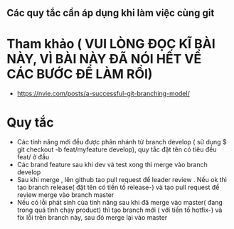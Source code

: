 ## Các quy tắc cần áp dụng khi làm việc cùng git

# Tham khảo ( VUI LÒNG ĐỌC KĨ BÀI NÀY, VÌ BÀI NÀY ĐÃ NÓI HẾT VỀ CÁC BƯỚC ĐỂ LÀM RỒI)
- https://nvie.com/posts/a-successful-git-branching-model/

# Quy tắc
- Các tính năng mới đều được phân nhánh từ branch develop ( sử dụng $ git checkout -b feat/myfeature develop), quy tắc đặt tên có tiêu đều feat/ ở đầu
- Các brand feature sau khi dev và test xong thì merge vào branch develop
- Sau khi merge , lên github tao pull request để leader review . Nếu ok thì tạo branch release( đặt tên có tiền tố release-) và tạo pull request để review merge vào branch master
- Nếu có lỗi phát sinh của tính năng sau khi đã merge vào master( đang trong quá tình chạy product) thì tạo branch mới ( với tiền tố hotfix-) và fix lỗi trên branch này, sau đó merge lại vào master

